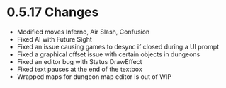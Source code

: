 # 0.5.17 Changes #

* Modified moves Inferno, Air Slash, Confusion
* Fixed AI with Future Sight
* Fixed an issue causing games to desync if closed during a UI prompt
* Fixed a graphical offset issue with certain objects in dungeons
* Fixed an editor bug with Status DrawEffect
* Fixed text pauses at the end of the textbox
* Wrapped maps for dungeon map editor is out of WIP